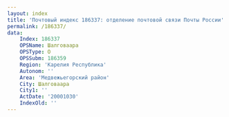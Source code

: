 ```yaml
---
layout: index
title: 'Почтовый индекс 186337: отделение почтовой связи Почты России'
permalink: /186337/
data:
    Index: 186337
    OPSName: Шалговаара
    OPSType: О
    OPSSubm: 186359
    Region: 'Карелия Республика'
    Autonom: ''
    Area: 'Медвежьегорский район'
    City: Шалговаара
    City1: ''
    ActDate: '20001030'
    IndexOld: ''
---
```


